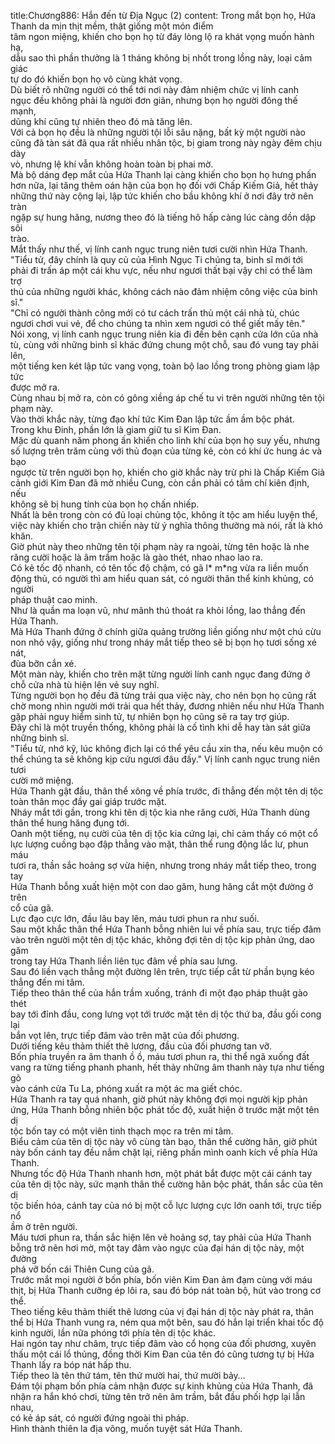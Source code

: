 title:Chương886: Hắn đến từ Địa Ngục (2)
content:
Trong mắt bọn họ, Hứa Thanh da mịn thịt mềm, thật giống một món điểm<br>tâm ngon miệng, khiến cho bọn họ từ đáy lòng lộ ra khát vọng muốn hành hạ,<br>dẫu sao thì phần thưởng là 1 tháng không bị nhốt trong lồng này, loại cảm giác<br>tự do đó khiến bọn họ vô cùng khát vọng.<br>Dù biết rõ những người có thể tới nơi này đảm nhiệm chức vị lính canh<br>ngục đều không phải là người đơn giản, nhưng bọn họ người đông thế mạnh,<br>dũng khí cũng tự nhiên theo đó mà tăng lên.<br>Với cả bọn họ đều là những người tội lỗi sâu nặng, bất kỳ một người nào<br>cũng đã tàn sát đã qua rất nhiều nhân tộc, bị giam trong này ngày đêm chịu dày<br>vò, nhưng lệ khí vẫn không hoàn toàn bị phai mờ.<br>Mà bộ dáng đẹp mắt của Hứa Thanh lại càng khiến cho bọn họ hưng phấn<br>hơn nữa, lại tăng thêm oán hận của bọn họ đối với Chấp Kiếm Giả, hết thảy<br>những thứ này cộng lại, lập tức khiến cho bầu không khí ở nơi đây trở nên tràn<br>ngặp sự hung hăng, nương theo đó là tiếng hô hấp càng lúc càng dồn dập sôi<br>trào.<br>Mắt thấy như thế, vị lính canh ngục trung niên tươi cười nhìn Hứa Thanh.<br>"Tiểu tử, đây chính là quy củ của Hình Ngục Ti chúng ta, binh sĩ mới tới<br>phải đi trấn áp một cái khu vực, nếu như ngươi thất bại vậy chỉ có thể làm trợ<br>thủ của những người khác, không cách nào đảm nhiệm công việc của binh sĩ."<br>"Chỉ có người thành công mới có tư cách trấn thủ một cái nhà tù, chúc<br>ngươi chơi vui vẻ, để cho chúng ta nhìn xem ngươi có thể giết mấy tên."<br>Nói xong, vị lính canh ngục trung niên kia đi đến bên cạnh cửa lớn của nhà<br>tù, cùng với những binh sĩ khác đứng chung một chỗ, sau đó vung tay phải lên,<br>một tiếng ken két lập tức vang vọng, toàn bộ lao lồng trong phòng giam lập tức<br>được mở ra.<br>Cùng nhau bị mở ra, còn có gông xiềng áp chế tu vi trên người những tên tội<br>phạm này.<br>Vào thời khắc này, từng đạo khí tức Kim Đan lập tức ầm ầm bộc phát.<br>Trong khu Đinh, phần lớn là giam giữ tu sĩ Kim Đan.<br>Mặc dù quanh năm phong ấn khiến cho linh khí của bọn họ suy yếu, nhưng<br>số lượng trên trăm cùng với thủ đoạn của từng kẻ, còn có khí ức hung ác và bạo<br>ngược từ trên người bọn họ, khiến cho giờ khắc này trừ phi là Chấp Kiếm Giả<br>cảnh giới Kim Đan đã mở nhiều Cung, còn cần phải có tâm chí kiên định, nếu<br>không sẽ bị hung tính của bọn họ chấn nhiếp.<br>Nhất là bên trong còn có đủ loại chủng tộc, không ít tộc am hiểu luyện thể,<br>việc này khiến cho trận chiến này từ ý nghĩa thông thường mà nói, rất là khó<br>khăn.<br>Giờ phút này theo những tên tội phạm này ra ngoài, từng tên hoặc là nhe<br>răng cười hoặc là âm trầm hoặc là gào thét, nhao nhao lao ra.<br>Có kẻ tốc độ nhanh, có tên tốc độ chậm, có gã l* m*ng vừa ra liền muốn<br>động thủ, có người thì am hiểu quan sát, có người thân thể kinh khủng, có người<br>pháp thuật cao minh.<br>Như là quần ma loạn vũ, như mãnh thú thoát ra khỏi lồng, lao thẳng đến<br>Hứa Thanh.<br>Mà Hứa Thanh đứng ở chính giữa quảng trường liền giống như một chú cừu<br>non nhỏ vậy, giống như trong nháy mắt tiếp theo sẽ bị bọn họ tươi sống xé nát,<br>đùa bỡn cắn xé.<br>Một màn này, khiến cho trên mặt từng người lính canh ngục đang đứng ở<br>chỗ cửa nhà tù hiện lên vẻ suy nghĩ.<br>Từng người bọn họ đều đã từng trải qua việc này, cho nên bọn họ cũng rất<br>chờ mong nhìn người mới trải qua hết thảy, đương nhiên nếu như Hứa Thanh<br>gặp phải nguy hiểm sinh tử, tự nhiên bọn họ cũng sẽ ra tay trợ giúp.<br>Đây chỉ là một truyền thống, không phải là cố tình khi dễ hay tàn sát giữa<br>những binh sĩ.<br>"Tiểu tử, nhớ kỹ, lúc không địch lại có thể yêu cầu xin tha, nếu kêu muộn có<br>thể chúng ta sẽ không kịp cứu ngươi đâu đấy." Vị lính canh ngục trung niên tươi<br>cười mở miệng.<br>Hứa Thanh gật đầu, thân thể xông về phía trước, đi thẳng đến một tên dị tộc<br>toàn thân mọc đầy gai giáp trước mặt.<br>Nháy mắt tới gần, trong khi tên dị tộc kia nhe răng cười, Hứa Thanh dùng<br>thân thể hung hăng đụng tới.<br>Oanh một tiếng, nụ cười của tên dị tộc kia cứng lại, chỉ cảm thấy có một cổ<br>lực lượng cuồng bạo đập thẳng vào mặt, thân thể rung động lắc lư, phun máu<br>tươi ra, thần sắc hoảng sợ vừa hiện, nhưng trong nháy mắt tiếp theo, trong tay<br>Hứa Thanh bỗng xuất hiện một con dao găm, hung hăng cắt một đường ở trên<br>cổ của gã.<br>Lực đạo cực lớn, đầu lâu bay lên, máu tươi phun ra như suối.<br>Sau một khắc thân thể Hứa Thanh bỗng nhiên lui về phía sau, trực tiếp đâm<br>vào trên người một tên dị tộc khác, không đợi tên dị tộc kịp phản ứng, dao găm<br>trong tay Hứa Thanh liền liên tục đâm về phía sau lưng.<br>Sau đó liền vạch thẳng một đường lên trên, trực tiếp cắt từ phần bụng kéo<br>thẳng đến mi tâm.<br>Tiếp theo thân thể của hắn trầm xuống, tránh đi một đạo pháp thuật gào thét<br>bay tới đỉnh đầu, cong lưng vọt tới trước mặt tên dị tộc thứ ba, đầu gối cong lại<br>bắn vọt lên, trực tiếp đâm vào trên mặt của đối phương.<br>Dưới tiếng kêu thảm thiết thê lương, đầu của đối phương tan vỡ.<br>Bốn phía truyền ra âm thanh ồ ồ, máu tươi phun ra, thi thể ngã xuống đất<br>vang ra từng tiếng phanh phanh, hết thảy những âm thanh này tựa như tiếng gõ<br>vào cánh cửa Tu La, phóng xuất ra một ác ma giết chóc.<br>Hứa Thanh ra tay quá nhanh, giờ phút này không đợi mọi người kịp phản<br>ứng, Hứa Thanh bỗng nhiên bộc phát tốc độ, xuất hiện ở trước mặt một tên dị<br>tộc bốn tay có một viên tinh thạch mọc ra trên mi tâm.<br>Biểu cảm của tên dị tộc này vô cùng tàn bạo, thân thể cường hãn, giờ phút<br>này bốn cánh tay đều nắm chặt lại, riêng phần mình oanh kích về phía Hứa<br>Thanh.<br>Nhưng tốc độ Hứa Thanh nhanh hơn, một phát bắt được một cái cánh tay<br>của tên dị tộc này, sức mạnh thân thể cường hãn bộc phát, thần sắc của tên dị<br>tộc biến hóa, cánh tay của nó bị một cỗ lực lượng cực lớn oanh tới, trực tiếp nổ<br>ầm ở trên người.<br>Máu tươi phun ra, thần sắc hiện lên vẻ hoảng sợ, tay phải của Hứa Thanh<br>bỗng trở nên hơi mờ, một tay đâm vào ngực của đại hán dị tộc này, một đường<br>phá vỡ bốn cái Thiên Cung của gã.<br>Trước mắt mọi người ở bốn phía, bốn viên Kim Đan ảm đạm cùng với máu<br>thịt, bị Hứa Thanh cưỡng ép lôi ra, sau đó bóp nát toàn bộ, hút vào trong cơ thể.<br>Theo tiếng kêu thảm thiết thê lương của vị đại hán dị tộc này phát ra, thân<br>thể bị Hứa Thanh vung ra, ném qua một bên, sau đó hắn lại triển khai tốc độ<br>kinh người, lần nữa phóng tới phía tên dị tộc khác.<br>Hai ngón tay như châm, trực tiếp đâm vào cổ họng của đối phương, xuyên<br>thấu một cái lổ thủng, đồng thời Kim Đan của tên đó cũng tương tự bị Hứa<br>Thanh lấy ra bóp nát hấp thu.<br>Tiếp theo là tên thứ tám, tên thứ mười hai, thứ mười bảy…<br>Đám tội phạm bốn phía cảm nhận được sự kinh khủng của Hứa Thanh, đã<br>nhận ra hắn khó chơi, từng tên trở nên âm trầm, bắt đầu phối hợp lại lẫn nhau,<br>có kẻ áp sát, có người đứng ngoài thi pháp.<br>Hình thành thiên la địa võng, muốn tuyệt sát Hứa Thanh.
